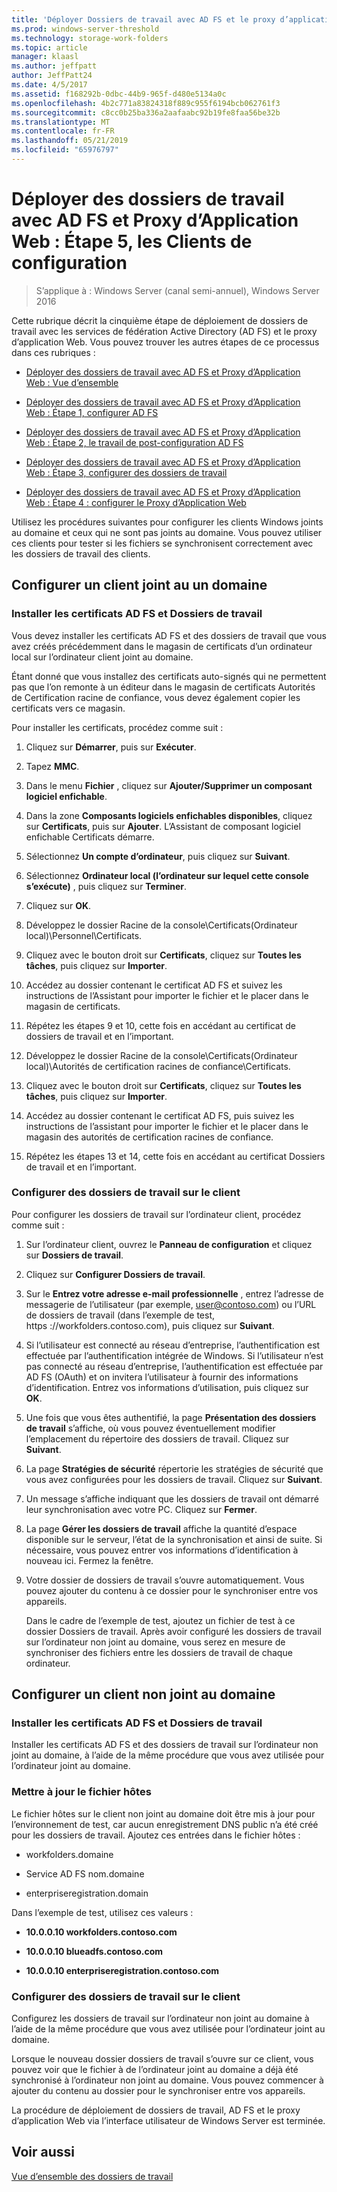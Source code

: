 ```yaml
---
title: 'Déployer Dossiers de travail avec AD FS et le proxy d’application Web : Étape 5, configurer les clients'
ms.prod: windows-server-threshold
ms.technology: storage-work-folders
ms.topic: article
manager: klaasl
ms.author: jeffpatt
author: JeffPatt24
ms.date: 4/5/2017
ms.assetid: f168292b-0dbc-44b9-965f-d480e5134a0c
ms.openlocfilehash: 4b2c771a83824318f889c955f6194bcb062761f3
ms.sourcegitcommit: c8cc0b25ba336a2aafaabc92b19fe8faa56be32b
ms.translationtype: MT
ms.contentlocale: fr-FR
ms.lasthandoff: 05/21/2019
ms.locfileid: "65976797"
---
```

# <a name="deploy-work-folders-with-ad-fs-and-web-application-proxy-step-5-set-up-clients"></a>Déployer des dossiers de travail avec AD FS et Proxy d’Application Web : Étape 5, les Clients de configuration

>S’applique à : Windows Server (canal semi-annuel), Windows Server 2016

Cette rubrique décrit la cinquième étape de déploiement de dossiers de travail avec les services de fédération Active Directory (AD FS) et le proxy d’application Web. Vous pouvez trouver les autres étapes de ce processus dans ces rubriques :  
  
-   [Déployer des dossiers de travail avec AD FS et Proxy d’Application Web : Vue d’ensemble](deploy-work-folders-adfs-overview.md)  
  
-   [Déployer des dossiers de travail avec AD FS et Proxy d’Application Web : Étape 1, configurer AD FS](deploy-work-folders-adfs-step1.md)  
  
-   [Déployer des dossiers de travail avec AD FS et Proxy d’Application Web : Étape 2, le travail de post-configuration AD FS](deploy-work-folders-adfs-step2.md)  
  
-   [Déployer des dossiers de travail avec AD FS et Proxy d’Application Web : Étape 3, configurer des dossiers de travail](deploy-work-folders-adfs-step3.md)  
  
-   [Déployer des dossiers de travail avec AD FS et Proxy d’Application Web : Étape 4 : configurer le Proxy d’Application Web](deploy-work-folders-adfs-step4.md)  
  
Utilisez les procédures suivantes pour configurer les clients Windows joints au domaine et ceux qui ne sont pas joints au domaine. Vous pouvez utiliser ces clients pour tester si les fichiers se synchronisent correctement avec les dossiers de travail des clients.  
  
## <a name="set-up-a-domain-joined-client"></a>Configurer un client joint au un domaine  
  
### <a name="install-the-ad-fs-and-work-folder-certificates"></a>Installer les certificats AD FS et Dossiers de travail  
Vous devez installer les certificats AD FS et des dossiers de travail que vous avez créés précédemment dans le magasin de certificats d’un ordinateur local sur l’ordinateur client joint au domaine.  
  
Étant donné que vous installez des certificats auto-signés qui ne permettent pas que l’on remonte à un éditeur dans le magasin de certificats Autorités de Certification racine de confiance, vous devez également copier les certificats vers ce magasin.  
  
Pour installer les certificats, procédez comme suit :  
  
1.  Cliquez sur **Démarrer**, puis sur **Exécuter**.  
  
2.  Tapez **MMC**.  
  
3.  Dans le menu **Fichier** , cliquez sur **Ajouter/Supprimer un composant logiciel enfichable**.  
  
4.  Dans la zone **Composants logiciels enfichables disponibles**, cliquez sur **Certificats**, puis sur **Ajouter**. L’Assistant de composant logiciel enfichable Certificats démarre.  
  
5.  Sélectionnez **Un compte d’ordinateur**, puis cliquez sur **Suivant**.  
  
6.  Sélectionnez **Ordinateur local (l’ordinateur sur lequel cette console s’exécute)** , puis cliquez sur **Terminer**.  
  
7.  Cliquez sur **OK**.  
  
8.  Développez le dossier Racine de la console\Certificats\(Ordinateur local)\Personnel\Certificats.  
  
9. Cliquez avec le bouton droit sur **Certificats**, cliquez sur **Toutes les tâches**, puis cliquez sur **Importer**.  
  
10. Accédez au dossier contenant le certificat AD FS et suivez les instructions de l’Assistant pour importer le fichier et le placer dans le magasin de certificats.  
  
11. Répétez les étapes 9 et 10, cette fois en accédant au certificat de dossiers de travail et en l’important.  
  
12. Développez le dossier Racine de la console\Certificats\(Ordinateur local)\Autorités de certification racines de confiance\Certificats.  
  
13. Cliquez avec le bouton droit sur **Certificats**, cliquez sur **Toutes les tâches**, puis cliquez sur **Importer**.  
  
14. Accédez au dossier contenant le certificat AD FS, puis suivez les instructions de l’assistant pour importer le fichier et le placer dans le magasin des autorités de certification racines de confiance.  
  
15. Répétez les étapes 13 et 14, cette fois en accédant au certificat Dossiers de travail et en l’important.  
  
### <a name="configure-work-folders-on-the-client"></a>Configurer des dossiers de travail sur le client  
Pour configurer les dossiers de travail sur l’ordinateur client, procédez comme suit :  
  
1.  Sur l’ordinateur client, ouvrez le **Panneau de configuration** et cliquez sur **Dossiers de travail**.  
  
2.  Cliquez sur **Configurer Dossiers de travail**.  
  
3.  Sur le **Entrez votre adresse e-mail professionnelle** , entrez l’adresse de messagerie de l’utilisateur (par exemple, user@contoso.com) ou l’URL de dossiers de travail (dans l’exemple de test, https :\//workfolders.contoso.com), puis cliquez sur  **Suivant**.  
  
4.  Si l’utilisateur est connecté au réseau d’entreprise, l’authentification est effectuée par l’authentification intégrée de Windows. Si l’utilisateur n’est pas connecté au réseau d’entreprise, l’authentification est effectuée par AD FS (OAuth) et on invitera l’utilisateur à fournir des informations d’identification. Entrez vos informations d’utilisation, puis cliquez sur **OK**.  
  
5.  Une fois que vous êtes authentifié, la page **Présentation des dossiers de travail** s’affiche, où vous pouvez éventuellement modifier l’emplacement du répertoire des dossiers de travail. Cliquez sur **Suivant**.  
  
6.  La page **Stratégies de sécurité** répertorie les stratégies de sécurité que vous avez configurées pour les dossiers de travail. Cliquez sur **Suivant**.  
  
7.  Un message s’affiche indiquant que les dossiers de travail ont démarré leur synchronisation avec votre PC. Cliquez sur **Fermer**.  
  
8.  La page **Gérer les dossiers de travail** affiche la quantité d’espace disponible sur le serveur, l’état de la synchronisation et ainsi de suite. Si nécessaire, vous pouvez entrer vos informations d’identification à nouveau ici. Fermez la fenêtre.  
  
9. Votre dossier de dossiers de travail s’ouvre automatiquement. Vous pouvez ajouter du contenu à ce dossier pour le synchroniser entre vos appareils.  
  
    Dans le cadre de l’exemple de test, ajoutez un fichier de test à ce dossier Dossiers de travail. Après avoir configuré les dossiers de travail sur l’ordinateur non joint au domaine, vous serez en mesure de synchroniser des fichiers entre les dossiers de travail de chaque ordinateur.  
  
## <a name="set-up-a-non-domain-joined-client"></a>Configurer un client non joint au domaine  
  
### <a name="install-the-ad-fs-and-work-folder-certificates"></a>Installer les certificats AD FS et Dossiers de travail  
Installer les certificats AD FS et des dossiers de travail sur l’ordinateur non joint au domaine, à l’aide de la même procédure que vous avez utilisée pour l’ordinateur joint au domaine.  
  
### <a name="update-the-hosts-file"></a>Mettre à jour le fichier hôtes  
Le fichier hôtes sur le client non joint au domaine doit être mis à jour pour l’environnement de test, car aucun enregistrement DNS public n’a été créé pour les dossiers de travail. Ajoutez ces entrées dans le fichier hôtes :  
  
-  workfolders.domaine  
  
-  Service AD FS nom.domaine  
  
-  enterpriseregistration.domain  
  
Dans l’exemple de test, utilisez ces valeurs :  
  
-  **10.0.0.10 workfolders.contoso.com**  
  
-  **10.0.0.10 blueadfs.contoso.com**  
  
-  **10.0.0.10 enterpriseregistration.contoso.com**  
  
### <a name="configure-work-folders-on-the-client"></a>Configurer des dossiers de travail sur le client  
Configurez les dossiers de travail sur l’ordinateur non joint au domaine à l’aide de la même procédure que vous avez utilisée pour l’ordinateur joint au domaine.  
  
Lorsque le nouveau dossier dossiers de travail s’ouvre sur ce client, vous pouvez voir que le fichier à de l’ordinateur joint au domaine a déjà été synchronisé à l’ordinateur non joint au domaine. Vous pouvez commencer à ajouter du contenu au dossier pour le synchroniser entre vos appareils.  
  
La procédure de déploiement de dossiers de travail, AD FS et le proxy d’application Web via l’interface utilisateur de Windows Server est terminée.  
  
## <a name="see-also"></a>Voir aussi  
[Vue d’ensemble des dossiers de travail](Work-Folders-Overview.md)  
  

